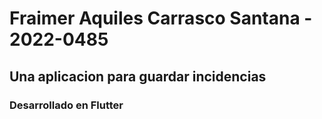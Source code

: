 # Fraimer Aquiles Carrasco Santana - 2022-0485
## Una aplicacion para guardar incidencias 

### Desarrollado en Flutter
